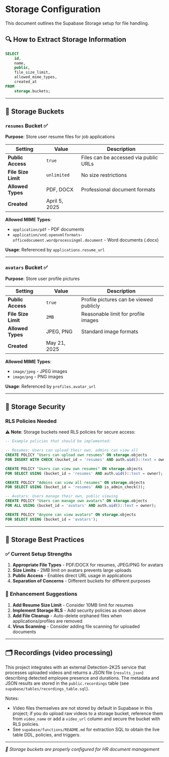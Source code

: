 # Storage Configuration

This document outlines the Supabase Storage setup for file handling.

## 🔍 How to Extract Storage Information

```sql
SELECT
    id,
    name,
    public,
    file_size_limit,
    allowed_mime_types,
    created_at
FROM
    storage.buckets;
```

---

## 📁 Storage Buckets

### `resumes` Bucket ✅

**Purpose**: Store user resume files for job applications

| Setting             | Value         | Description                           |
| ------------------- | ------------- | ------------------------------------- |
| **Public Access**   | `true`        | Files can be accessed via public URLs |
| **File Size Limit** | `unlimited`   | No size restrictions                  |
| **Allowed Types**   | PDF, DOCX     | Professional document formats         |
| **Created**         | April 5, 2025 |                                       |

**Allowed MIME Types**:

- `application/pdf` - PDF documents
- `application/vnd.openxmlformats-officedocument.wordprocessingml.document` - Word documents (.docx)

**Usage**: Referenced by `applications.resume_url`

---

### `avatars` Bucket ✅

**Purpose**: Store user profile pictures

| Setting             | Value        | Description                             |
| ------------------- | ------------ | --------------------------------------- |
| **Public Access**   | `true`       | Profile pictures can be viewed publicly |
| **File Size Limit** | `2MB`        | Reasonable limit for profile images     |
| **Allowed Types**   | JPEG, PNG    | Standard image formats                  |
| **Created**         | May 21, 2025 |                                         |

**Allowed MIME Types**:

- `image/jpeg` - JPEG images
- `image/png` - PNG images

**Usage**: Referenced by `profiles.avatar_url`

---

## 🔐 Storage Security

### RLS Policies Needed

**⚠️ Note**: Storage buckets need RLS policies for secure access:

```sql
-- Example policies that should be implemented:

-- Resumes: Users can upload their own, admins can view all
CREATE POLICY "Users can upload own resumes" ON storage.objects
FOR INSERT WITH CHECK (bucket_id = 'resumes' AND auth.uid()::text = owner);

CREATE POLICY "Users can view own resumes" ON storage.objects
FOR SELECT USING (bucket_id = 'resumes' AND auth.uid()::text = owner);

CREATE POLICY "Admins can view all resumes" ON storage.objects
FOR SELECT USING (bucket_id = 'resumes' AND is_admin_check());

-- Avatars: Users manage their own, public viewing
CREATE POLICY "Users can manage own avatars" ON storage.objects
FOR ALL USING (bucket_id = 'avatars' AND auth.uid()::text = owner);

CREATE POLICY "Anyone can view avatars" ON storage.objects
FOR SELECT USING (bucket_id = 'avatars');
```

---

## 💾 Storage Best Practices

### ✅ **Current Setup Strengths**

1. **Appropriate File Types** - PDF/DOCX for resumes, JPEG/PNG for avatars
2. **Size Limits** - 2MB limit on avatars prevents large uploads
3. **Public Access** - Enables direct URL usage in applications
4. **Separation of Concerns** - Different buckets for different purposes

### 🚀 **Enhancement Suggestions**

1. **Add Resume Size Limit** - Consider 10MB limit for resumes
2. **Implement Storage RLS** - Add security policies as shown above
3. **Add File Cleanup** - Auto-delete orphaned files when applications/profiles are removed
4. **Virus Scanning** - Consider adding file scanning for uploaded documents

---

## 🗂️ Recordings (video processing)

This project integrates with an external Detection-2K25 service that processes uploaded videos and returns a JSON file (`results_json`) describing detected employee presence and durations. The metadata and JSON results are stored in the `public.recordings` table (see `supabase/tables/recordings_table.sql`).

Notes:

- Video files themselves are not stored by default in Supabase in this project; if you do upload raw videos to a storage bucket, reference them from `video_name` or add a `video_url` column and secure the bucket with RLS policies.
- See `supabase/functions/README.md` for extraction SQL to obtain the live table DDL, policies, and triggers.

---

_📝 Storage buckets are properly configured for HR document management_
